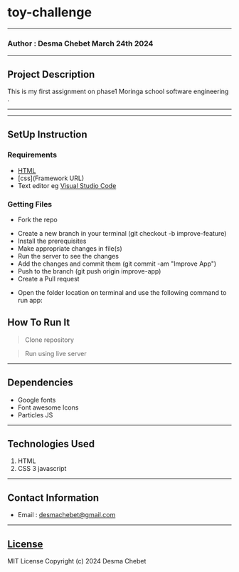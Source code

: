 # toy-challenge
*****
### Author : Desma Chebet March 24th 2024
****
## Project Description
This is my first assignment on phase1 Moringa school software engineering .
******



********
## SetUp Instruction
### Requirements
* [HTML](html.com)
* [css](Framework URL)
* Text editor eg [Visual Studio Code](https://code.visualstudio.com/download)


### Getting Files
* Fork the repo
- Create a new branch in your terminal (git checkout -b improve-feature)
- Install the prerequisites
- Make appropriate changes in file(s)
- Run the server to see the changes
- Add the changes and commit them (git commit -am "Improve App")
- Push to the branch (git push origin improve-app)
- Create a Pull request
* Open the folder location on terminal and use the following command to run app:

## How To Run It
>  Clone repository

> Run using live server
*****

## Dependencies
- Google fonts
- Font awesome Icons
- Particles JS
*****
## Technologies Used
1. HTML
2. CSS
3 javascript
*****
## Contact Information
* Email : desmachebet@gmail.com
*****
## [License](LICENSE)
MIT License
Copyright (c) 2024 Desma Chebet
